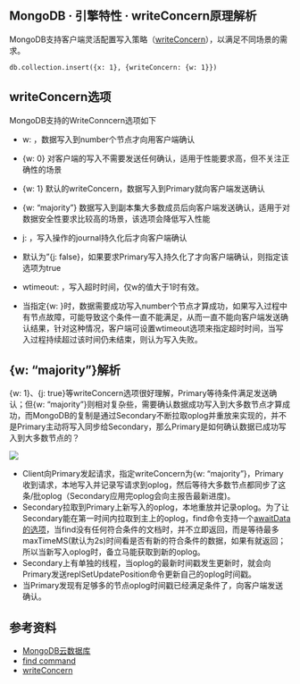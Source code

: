 ## MongoDB · 引擎特性 · writeConcern原理解析


MongoDB支持客户端灵活配置写入策略（[writeConcern][1]），以满足不同场景的需求。  

```LANG
db.collection.insert({x: 1}, {writeConcern: {w: 1}})

```

## writeConcern选项


MongoDB支持的WriteConncern选项如下  


* w: <number>，数据写入到number个节点才向用客户端确认
  

* {w: 0} 对客户端的写入不需要发送任何确认，适用于性能要求高，但不关注正确性的场景
* {w: 1} 默认的writeConcern，数据写入到Primary就向客户端发送确认
* {w: “majority”} 数据写入到副本集大多数成员后向客户端发送确认，适用于对数据安全性要求比较高的场景，该选项会降低写入性能
    

  
* j: <boolean> ，写入操作的journal持久化后才向客户端确认
  

* 默认为”{j: false}，如果要求Primary写入持久化了才向客户端确认，则指定该选项为true
    

  
* wtimeout: <millseconds>，写入超时时间，仅w的值大于1时有效。
  

* 当指定{w: <number>}时，数据需要成功写入number个节点才算成功，如果写入过程中有节点故障，可能导致这个条件一直不能满足，从而一直不能向客户端发送确认结果，针对这种情况，客户端可设置wtimeout选项来指定超时时间，当写入过程持续超过该时间仍未结束，则认为写入失败。</number>

    


## {w: “majority”}解析


{w: 1}、{j: true}等writeConcern选项很好理解，Primary等待条件满足发送确认；但{w: “majority”}则相对复杂些，需要确认数据成功写入到大多数节点才算成功，而MongoDB的复制是通过Secondary不断拉取oplog并重放来实现的，并不是Primary主动将写入同步给Secondary，那么Primary是如何确认数据已成功写入到大多数节点的？  


![][0]  


* Client向Primary发起请求，指定writeConcern为{w: “majority”}，Primary收到请求，本地写入并记录写请求到oplog，然后等待大多数节点都同步了这条/批oplog（Secondary应用完oplog会向主报告最新进度)。
* Secondary拉取到Primary上新写入的oplog，本地重放并记录oplog。为了让Secondary能在第一时间内拉取到主上的oplog，find命令支持一个[awaitData的选项][2]，当find没有任何符合条件的文档时，并不立即返回，而是等待最多maxTimeMS(默认为2s)时间看是否有新的符合条件的数据，如果有就返回；所以当新写入oplog时，备立马能获取到新的oplog。
* Secondary上有单独的线程，当oplog的最新时间戳发生更新时，就会向Primary发送replSetUpdatePosition命令更新自己的oplog时间戳。
* 当Primary发现有足够多的节点oplog时间戳已经满足条件了，向客户端发送确认。


## 参考资料


* [MongoDB云数据库][3]
* [find command][4]
* [writeConcern][1]



[1]: https://docs.mongodb.com/manual/reference/write-concern/
[2]: https://docs.mongodb.com/manual/reference/command/find/#dbcmd.find
[3]: https://www.aliyun.com/product/mongodb
[4]: https://docs.mongodb.com/manual/reference/command/find/#dbcmd.find
[5]: https://docs.mongodb.com/manual/reference/write-concern/
[0]: http://77g6ez.com1.z0.glb.clouddn.com/majority.png